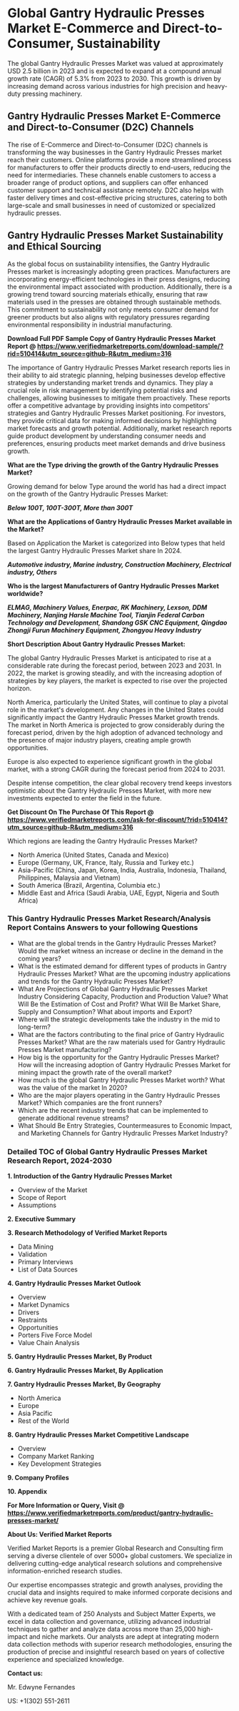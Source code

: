 <h1>Global Gantry Hydraulic Presses Market E-Commerce and Direct-to-Consumer, Sustainability</h1><p class=""><p>The global Gantry Hydraulic Presses Market was valued at approximately USD 2.5 billion in 2023 and is expected to expand at a compound annual growth rate (CAGR) of 5.3% from 2023 to 2030. This growth is driven by increasing demand across various industries for high precision and heavy-duty pressing machinery.</p> <h2>Gantry Hydraulic Presses Market E-Commerce and Direct-to-Consumer (D2C) Channels</h2> <p>The rise of E-Commerce and Direct-to-Consumer (D2C) channels is transforming the way businesses in the Gantry Hydraulic Presses market reach their customers. Online platforms provide a more streamlined process for manufacturers to offer their products directly to end-users, reducing the need for intermediaries. These channels enable customers to access a broader range of product options, and suppliers can offer enhanced customer support and technical assistance remotely. D2C also helps with faster delivery times and cost-effective pricing structures, catering to both large-scale and small businesses in need of customized or specialized hydraulic presses.</p> <h2>Gantry Hydraulic Presses Market Sustainability and Ethical Sourcing</h2> <p>As the global focus on sustainability intensifies, the Gantry Hydraulic Presses market is increasingly adopting green practices. Manufacturers are incorporating energy-efficient technologies in their press designs, reducing the environmental impact associated with production. Additionally, there is a growing trend toward sourcing materials ethically, ensuring that raw materials used in the presses are obtained through sustainable methods. This commitment to sustainability not only meets consumer demand for greener products but also aligns with regulatory pressures regarding environmental responsibility in industrial manufacturing.</p> </p><p class=""><strong>Download Full PDF Sample Copy of Gantry Hydraulic Presses Market Report @ <a href="https://www.verifiedmarketreports.com/download-sample/?rid=510414&utm_source=github-R&utm_medium=316" target="_blank">https://www.verifiedmarketreports.com/download-sample/?rid=510414&utm_source=github-R&utm_medium=316</a></strong></p><p>The importance of&nbsp;Gantry Hydraulic Presses Market research reports lies in their ability to aid strategic planning, helping businesses develop effective strategies by understanding market trends and dynamics. They play a crucial role in risk management by identifying potential risks and challenges, allowing businesses to mitigate them proactively. These reports offer a competitive advantage by providing insights into competitors' strategies and Gantry Hydraulic Presses Market positioning. For investors, they provide critical data for making informed decisions by highlighting market forecasts and growth potential. Additionally, market research reports guide product development by understanding consumer needs and preferences, ensuring products meet market demands and drive business growth.</p><p><strong>What are the&nbsp;Type driving the growth of the Gantry Hydraulic Presses Market?</strong></p><p id="" class="">Growing demand for below Type around the world has had a direct impact on the growth of the Gantry Hydraulic Presses Market:</p><p class=""><em><strong>Below 100T, 100T-300T, More than 300T</strong></em></p><p class=""><strong>What are the&nbsp;Applications&nbsp;of Gantry Hydraulic Presses Market available in the Market?</strong></p><p id="" class="">Based on Application the Market is categorized into Below types that held the largest Gantry Hydraulic Presses Market share In 2024.</p><p class=""><em><strong>Automotive industry, Marine industry, Construction Machinery, Electrical industry, Others</strong></em></p><p class=""><strong>Who is the largest Manufacturers of Gantry Hydraulic Presses Market worldwide?</strong></p><p><em><strong>ELMAG, Machinery Values, Enerpac, RK Machinery, Lexson, DDM Machinery, Nanjing Harsle Machine Tool, Tianjin Federal Carbon Technology and Development, Shandong GSK CNC Equipment, Qingdao Zhongji Furun Machinery Equipment, Zhongyou Heavy Industry</strong></em></p><p id="" class=""><strong>Short Description About Gantry Hydraulic Presses Market:</strong></p><p>The global Gantry Hydraulic Presses Market is anticipated to rise at a considerable rate during the forecast period, between 2023 and 2031. In 2022, the market is growing steadily, and with the increasing adoption of strategies by key players, the market is expected to rise over the projected horizon.</p><p>North America, particularly the United States, will continue to play a pivotal role in the market's development. Any changes in the United States could significantly impact the Gantry Hydraulic Presses Market growth trends. The market in North America is projected to grow considerably during the forecast period, driven by the high adoption of advanced technology and the presence of major industry players, creating ample growth opportunities.</p><p>Europe is also expected to experience significant growth in the global market, with a strong CAGR during the forecast period from 2024 to 2031.</p><p>Despite intense competition, the clear global recovery trend keeps investors optimistic about the Gantry Hydraulic Presses Market, with more new investments expected to enter the field in the future.</p><p id="" class=""><strong>Get Discount On The Purchase Of This Report @ <a href="https://www.verifiedmarketreports.com/ask-for-discount/?rid=510414?utm_source=github-R&utm_medium=316" target="_blank">https://www.verifiedmarketreports.com/ask-for-discount/?rid=510414?utm_source=github-R&utm_medium=316</a></strong></p><p class="">Which regions are leading the Gantry Hydraulic Presses Market?</p><ul><li>North America (United States, Canada and Mexico)</li><li>Europe (Germany, UK, France, Italy, Russia and Turkey etc.)</li><li>Asia-Pacific (China, Japan, Korea, India, Australia, Indonesia, Thailand, Philippines, Malaysia and Vietnam)</li><li>South America (Brazil, Argentina, Columbia etc.)</li><li>Middle East and Africa (Saudi Arabia, UAE, Egypt, Nigeria and South Africa)</li></ul><h3 id="" class="">This Gantry Hydraulic Presses Market Research/Analysis Report Contains Answers to your following Questions</h3><ul><li>What are the global trends in the Gantry Hydraulic Presses Market? Would the market witness an increase or decline in the demand in the coming years?</li><li>What is the estimated demand for different types of products in Gantry Hydraulic Presses Market? What are the upcoming industry applications and trends for the Gantry Hydraulic Presses Market?</li><li>What Are Projections of Global Gantry Hydraulic Presses Market Industry Considering Capacity, Production and Production Value? What Will Be the Estimation of Cost and Profit? What Will Be Market Share, Supply and Consumption? What about imports and Export?</li><li>Where will the strategic developments take the industry in the mid to long-term?</li><li>What are the factors contributing to the final price of Gantry Hydraulic Presses Market? What are the raw materials used for Gantry Hydraulic Presses Market manufacturing?</li><li>How big is the opportunity for the Gantry Hydraulic Presses Market? How will the increasing adoption of Gantry Hydraulic Presses Market for mining impact the growth rate of the overall market?</li><li>How much is the global Gantry Hydraulic Presses Market worth? What was the value of the market In 2020?</li><li>Who are the major players operating in the Gantry Hydraulic Presses Market? Which companies are the front runners?</li><li>Which are the recent industry trends that can be implemented to generate additional revenue streams?</li><li>What Should Be Entry Strategies, Countermeasures to Economic Impact, and Marketing Channels for Gantry Hydraulic Presses Market Industry?</li></ul><h3 id="" class="">Detailed TOC of Global Gantry Hydraulic Presses Market Research Report, 2024-2030</h3><p id="" class=""><strong>1. Introduction of the Gantry Hydraulic Presses Market</strong></p><ul><li>Overview of the Market</li><li>Scope of Report</li><li>Assumptions</li></ul><p id="" class=""><strong>2. Executive Summary</strong></p><p id="" class=""><strong>3. Research Methodology of Verified Market Reports</strong></p><ul><li>Data Mining</li><li>Validation</li><li>Primary Interviews</li><li>List of Data Sources</li></ul><p id="" class=""><strong>4. Gantry Hydraulic Presses Market Outlook</strong></p><ul><li>Overview</li><li>Market Dynamics</li><li>Drivers</li><li>Restraints</li><li>Opportunities</li><li>Porters Five Force Model</li><li>Value Chain Analysis</li></ul><p id="" class=""><strong>5. Gantry Hydraulic Presses Market, By Product</strong></p><p id="" class=""><strong>6. Gantry Hydraulic Presses Market, By Application</strong></p><p id="" class=""><strong>7. Gantry Hydraulic Presses Market, By Geography</strong></p><ul><li>North America</li><li>Europe</li><li>Asia Pacific</li><li>Rest of the World</li></ul><p id="" class=""><strong>8. Gantry Hydraulic Presses Market Competitive Landscape</strong></p><ul><li>Overview</li><li>Company Market Ranking</li><li>Key Development Strategies</li></ul><p id="" class=""><strong>9. Company Profiles</strong></p><p id="" class=""><strong>10. Appendix</strong></p><p id="" class=""><strong>For More Information or Query, Visit @ <a href="https://www.verifiedmarketreports.com/product/gantry-hydraulic-presses-market/" target="_blank">https://www.verifiedmarketreports.com/product/gantry-hydraulic-presses-market/</a></strong></p><p id="" class=""><strong>About Us: Verified Market Reports</strong></p><p id="" class="">Verified Market Reports is a premier Global Research and Consulting firm serving a diverse clientele of over 5000+ global customers. We specialize in delivering cutting-edge analytical research solutions and comprehensive information-enriched research studies.</p><p id="" class="">Our expertise encompasses strategic and growth analyses, providing the crucial data and insights required to make informed corporate decisions and achieve key revenue goals.</p><p id="" class="">With a dedicated team of 250 Analysts and Subject Matter Experts, we excel in data collection and governance, utilizing advanced industrial techniques to gather and analyze data across more than 25,000 high-impact and niche markets. Our analysts are adept at integrating modern data collection methods with superior research methodologies, ensuring the production of precise and insightful research based on years of collective experience and specialized knowledge.</p><p id="" class=""><strong>Contact us:</strong></p><p id="" class="">Mr. Edwyne Fernandes</p><p id="" class="">US: +1(302) 551-2611</p>
